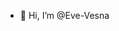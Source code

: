 - 👋 Hi, I’m @Eve-Vesna

<!---
Eve-Vesna/Eve-Vesna is a ✨ special ✨ repository because its `README.md` (this file) appears on your GitHub profile.
You can click the Preview link to take a look at your changes.
--->
